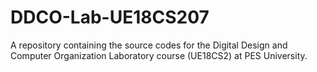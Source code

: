 # DDCO-Lab-UE18CS207
A repository containing the source codes for the Digital Design and Computer Organization Laboratory course (UE18CS2) at PES University.
